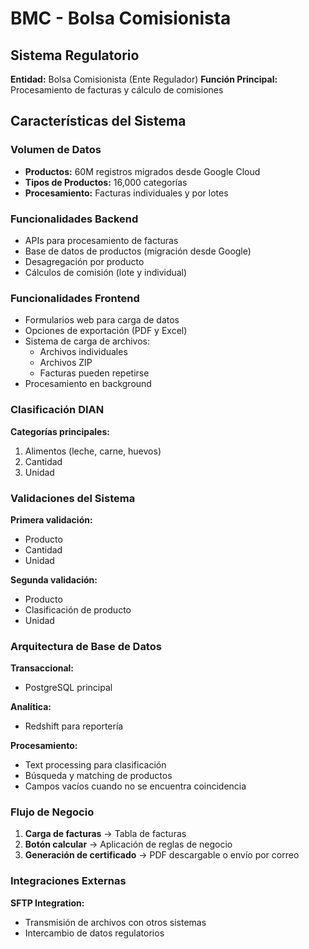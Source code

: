# BMC - Bolsa Comisionista

## Sistema Regulatorio

**Entidad:** Bolsa Comisionista (Ente Regulador)
**Función Principal:** Procesamiento de facturas y cálculo de comisiones

## Características del Sistema

### Volumen de Datos
- **Productos:** 60M registros migrados desde Google Cloud
- **Tipos de Productos:** 16,000 categorías
- **Procesamiento:** Facturas individuales y por lotes

### Funcionalidades Backend
- APIs para procesamiento de facturas
- Base de datos de productos (migración desde Google)
- Desagregación por producto
- Cálculos de comisión (lote y individual)

### Funcionalidades Frontend
- Formularios web para carga de datos
- Opciones de exportación (PDF y Excel)
- Sistema de carga de archivos:
  - Archivos individuales
  - Archivos ZIP
  - Facturas pueden repetirse
- Procesamiento en background

### Clasificación DIAN
**Categorías principales:**
1. Alimentos (leche, carne, huevos)
2. Cantidad
3. Unidad

### Validaciones del Sistema
**Primera validación:**
- Producto
- Cantidad 
- Unidad

**Segunda validación:**
- Producto
- Clasificación de producto
- Unidad

### Arquitectura de Base de Datos
**Transaccional:**
- PostgreSQL principal

**Analítica:**
- Redshift para reportería

**Procesamiento:**
- Text processing para clasificación
- Búsqueda y matching de productos
- Campos vacíos cuando no se encuentra coincidencia

### Flujo de Negocio
1. **Carga de facturas** → Tabla de facturas
2. **Botón calcular** → Aplicación de reglas de negocio
3. **Generación de certificado** → PDF descargable o envío por correo

### Integraciones Externas
**SFTP Integration:**
- Transmisión de archivos con otros sistemas
- Intercambio de datos regulatorios
